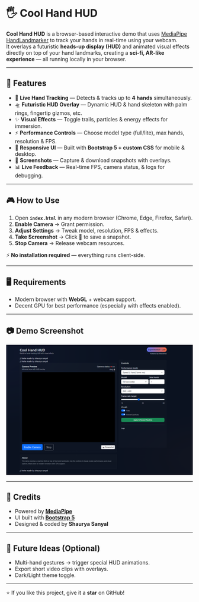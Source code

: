 # 🖐️ Cool Hand HUD

**Cool Hand HUD** is a browser-based interactive demo that uses [MediaPipe HandLandmarker](https://developers.google.com/mediapipe/solutions/vision/hand_landmarker) to track your hands in real-time using your webcam.  
It overlays a futuristic **heads-up display (HUD)** and animated visual effects directly on top of your hand landmarks, creating a **sci-fi, AR-like experience** — all running locally in your browser.

---

## 🚀 Features

- 🎥 **Live Hand Tracking** — Detects & tracks up to **4 hands** simultaneously.  
- 🛸 **Futuristic HUD Overlay** — Dynamic HUD & hand skeleton with palm rings, fingertip gizmos, etc.  
- ✨ **Visual Effects** — Toggle trails, particles & energy effects for immersion.  
- ⚡ **Performance Controls** — Choose model type (full/lite), max hands, resolution & FPS.  
- 📱 **Responsive UI** — Built with **Bootstrap 5 + custom CSS** for mobile & desktop.  
- 📸 **Screenshots** — Capture & download snapshots with overlays.  
- 📊 **Live Feedback** — Real-time FPS, camera status, & logs for debugging.  

---

## 🎮 How to Use

1. Open **`index.html`** in any modern browser (Chrome, Edge, Firefox, Safari).  
2. **Enable Camera** → Grant permission.  
3. **Adjust Settings** → Tweak model, resolution, FPS & effects.  
4. **Take Screenshot** → Click 📸 to save a snapshot.  
5. **Stop Camera** → Release webcam resources.  

⚡ **No installation required** — everything runs client-side.  

---

## 🖥️ Requirements

- Modern browser with **WebGL** + webcam support.  
- Decent GPU for best performance (especially with effects enabled).  

---

## 📷 Demo Screenshot

![Cool Hand HUD Demo](image.png)  

---

## 🙌 Credits

- Powered by **[MediaPipe](https://developers.google.com/mediapipe/)**  
- UI built with **[Bootstrap 5](https://getbootstrap.com/)**  
- Designed & coded by **Shaurya Sanyal**  

---

## 📌 Future Ideas (Optional)

- Multi-hand gestures → trigger special HUD animations.  
- Export short video clips with overlays.  
- Dark/Light theme toggle.  

---

⭐ If you like this project, give it a **star** on GitHub!  
